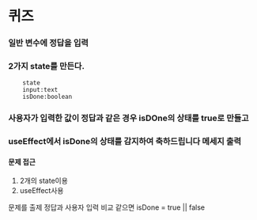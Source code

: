 # 퀴즈

### 일반 변수에 정답을 입력
### 2가지 state를 만든다. 
```
    state
    input:text
    isDone:boolean
```

### 사용자가 입력한 값이 정답과 같은 경우 isDOne의 상태를 true로 만들고
### useEffect에서 isDone의 상태를 감지하여 축하드립니다 메세지 출력

#### 문제 접근
1. 2개의 state이용
2. useEffect사용

문제를 출제
정답과 사용자 입력 비교
같으면 isDone = true || false
